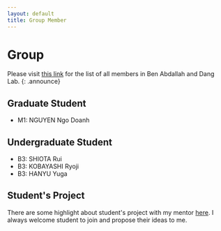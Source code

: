 ```yaml
---
layout: default
title: Group Member
---
```

# Group

Please visit [this link](https://web-ext.u-aizu.ac.jp/misc/benablab/members.html) for the list of all members in Ben Abdallah and Dang Lab.
{: .announce}
## Graduate Student

- M1: NGUYEN Ngo Doanh

## Undergraduate Student

- B3: SHIOTA Rui
- B3: KOBAYASHI Ryoji	
- B3: HANYU Yuga	

## Student's Project

There are some highlight about student's project with my mentor [here](mentor.html).
I always welcome student to join and propose their ideas to me. 
